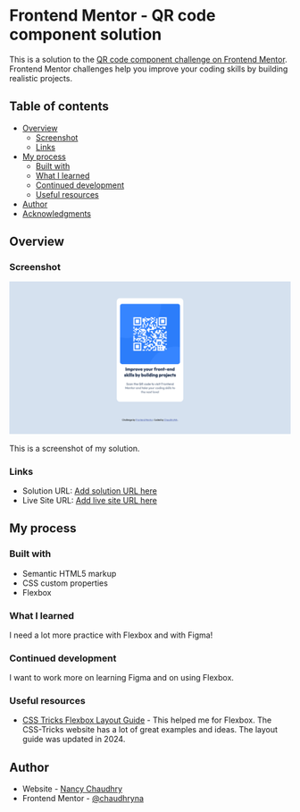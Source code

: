 # Frontend Mentor - QR code component solution

This is a solution to the [QR code component challenge on Frontend Mentor](https://www.frontendmentor.io/challenges/qr-code-component-iux_sIO_H). Frontend Mentor challenges help you improve your coding skills by building realistic projects. 

## Table of contents

- [Overview](#overview)
  - [Screenshot](#screenshot)
  - [Links](#links)
- [My process](#my-process)
  - [Built with](#built-with)
  - [What I learned](#what-i-learned)
  - [Continued development](#continued-development)
  - [Useful resources](#useful-resources)
- [Author](#author)
- [Acknowledgments](#acknowledgments)


## Overview

### Screenshot

![](/images/Frontend%20Mentor%20QR%20code%20component.png)

This is a screenshot of my solution.

### Links

- Solution URL: [Add solution URL here](https://)
- Live Site URL: [Add live site URL here](https://qr-code-chaudhryna.netlify.app/)

## My process

### Built with

- Semantic HTML5 markup
- CSS custom properties
- Flexbox

### What I learned

I need a lot more practice with Flexbox and with Figma!

### Continued development

I want to work more on learning Figma and on using Flexbox.

### Useful resources

- [CSS Tricks Flexbox Layout Guide](https://css-tricks.com/snippets/css/a-guide-to-flexbox/) - This helped me for Flexbox. The CSS-Tricks website has a lot of great examples and ideas.  The layout guide was updated in 2024.

## Author

- Website - [Nancy Chaudhry](https://github.com/chaudhryna)
- Frontend Mentor - [@chaudhryna](https://www.frontendmentor.io/profile/chaudhryna)


